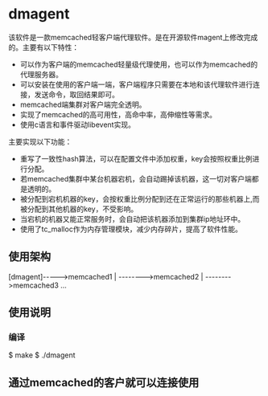 dmagent
=======

该软件是一款memcached轻客户端代理软件。是在开源软件magent上修改完成的。主要有以下特性：
* 可以作为客户端的memcached轻量级代理使用，也可以作为memcached的代理服务器。
* 可以安装在使用的客户端一端，客户端程序只需要在本地和该代理软件进行连接，发送命令，取回结果即可。
* memcached端集群对客户端完全透明。
* 实现了memcached的高可用性，高命中率，高伸缩性等需求。
* 使用c语言和事件驱动libevent实现。

主要实现以下功能：

* 重写了一致性hash算法，可以在配置文件中添加权重，key会按照权重比例进行分配。
* 若memcached集群中某台机器宕机，会自动踢掉该机器，这一切对客户端都是透明的。
* 被分配到宕机机器的key，会按权重比例分配到还在正常运行的那些机器上,而被分配到其他机器的key，不受影响。
* 当宕机的机器又能正常服务时，会自动把该机器添加到集群ip地址环中。
* 使用了tc_malloc作为内存管理模块，减少内存碎片，提高了软件性能。

## 使用架构
[dmagent]----->memcached1
       |
       -------->memcached2
       |
       -------->memcached3
       ...
       

## 使用说明
### 编译
$ make
$ ./dmagent

## 通过memcached的客户就可以连接使用
